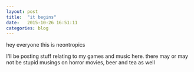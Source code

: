 ```yaml
---
layout: post
title:  "it begins"
date:   2015-10-26 16:51:11
categories: blog
---
```


hey everyone this is neontropics

I'll be posting stuff relating to my games and music here. there may or may not be stupid musings on horror movies, beer and tea as well
